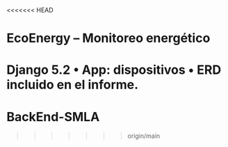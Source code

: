 <<<<<<< HEAD
# EcoEnergy – Monitoreo energético
Django 5.2 • App: dispositivos • ERD incluido en el informe.
=======
# BackEnd-SMLA
>>>>>>> origin/main
